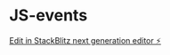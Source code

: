 # JS-events

[Edit in StackBlitz next generation editor ⚡️](https://stackblitz.com/~/github.com/Drey108/JS-events)